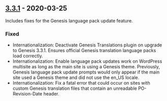 ## [3.3.1] - 2020-03-25

Includes fixes for the Genesis language pack update feature.

### Fixed
* Internationalization: Deactivate Genesis Translations plugin on upgrade to Genesis 3.3.1. Ensures official Genesis translation language packs load correctly.
* Internationalization: Enable language pack updates work on WordPress multisite as long as the main site is using a Genesis theme. Previously, Genesis language pack update prompts would only appear if the main site used a Genesis theme and did not use the en_US locale.
* Internationalization: Fix a fatal error that could occur on sites with custom Genesis translation files that contain an unreadable PO-Revision-Date header.

[3.3.1]: https://github.com/studiopress/genesis/compare/3.3.0...3.3.1
